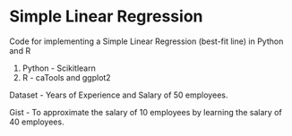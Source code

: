 # Simple Linear Regression
Code for implementing a Simple Linear Regression (best-fit line) in Python and R
1. Python - Scikitlearn
2. R - caTools and ggplot2

Dataset - Years of Experience and Salary of 50 employees.

Gist - To approximate the salary of 10 employees by learning the salary of 40 employees. 
